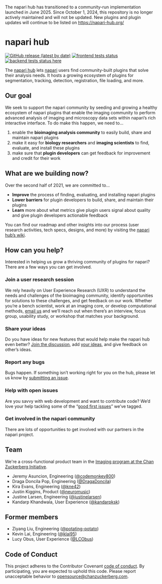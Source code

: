 The napari hub has transitioned to a community-run implementation launched in June 2025.
Since October 1, 2024, this repository is no longer actively maintained and will not be updated.
New plugins and plugin updates will continue to be listed on https://napari-hub.org/

# napari hub

[![GitHub release (latest by date)](https://img.shields.io/github/v/release/chanzuckerberg/napari-hub)](https://github.com/chanzuckerberg/napari-hub/releases/latest)
[![frontend tests status](https://github.com/chanzuckerberg/napari-hub/actions/workflows/frontend-tests.yml/badge.svg)](https://github.com/chanzuckerberg/napari-hub/actions/workflows/frontend-tests.yml?query=branch%3Amain)
[![backend tests status here](https://github.com/chanzuckerberg/napari-hub/actions/workflows/backend-tests.yml/badge.svg)](https://github.com/chanzuckerberg/napari-hub/actions/workflows/backend-tests.yml?query=branch%3Amain)


The [napari hub](https://www.napari-hub.org) lets [napari](https://napari.org) users find community-built plugins that solve their analysis needs.  It hosts a growing ecosystem of plugins for segmentation, tracking, detection, registration, file loading, and more.

## Our goal

We seek to support the napari community by seeding and growing a healthy ecosystem of napari plugins that enable the imaging community to perform advanced analysis of imaging and microscopy data sets within napari’s rich interactive interface. To do make this happen, we need to...

1. enable the **bioimaging analysis community** to easily build, share and maintain napari plugins
2. make it easy for **biology researchers** and **imaging scientists** to find, evaluate, and install these plugins
3. make sure that **plugin developers** can get feedback for improvement and credit for their work

## **What are we building now?**

Over the second half of 2021, we are committed to...

* **Improve** the process of finding, evaluating, and installing napari plugins
* **Lower barriers** for plugin developers to build, share, and maintain their plugins
* **Learn** more about what metrics give plugin users signal about quality and give plugin developers actionable feedback

You can find our roadmap and other insights into our process (user research activities, tech specs, designs, and more) by visiting the [napari hub’s wiki](https://github.com/chanzuckerberg/napari-hub/wiki).

## How can you help?

Interested in helping us grow a thriving community of plugins for napari? There are a few ways you can get involved.

### Join a user research session

We rely heavily on User Experience Research (UXR) to understand the needs and challenges of the bioimaging community, identify opportunities for solutions to these challenges, and get feedback on our work. Whether you’re a bench scientist, work at an imaging core, or develop computational methods, [email us](mailto:kkhandwala@chanzuckerberg.com) and we’ll reach out when there’s an interview, focus group, usability study, or workshop that matches your background.

### Share your ideas

Do you have ideas for new features that would help make the napari hub even better? [Join the discussion](https://github.com/chanzuckerberg/napari-hub/discussions), add [your ideas](https://github.com/chanzuckerberg/napari-hub/discussions/categories/ideas), and give feedback on other’s ideas.

### Report any bugs

Bugs happen. If something isn’t working right for you on the hub, please let us know by [submitting an issue](https://github.com/chanzuckerberg/napari-hub/issues).

### Help with open issues

Are you savvy with web development and want to contribute code? We’d love your help tackling some of the “[good first issues](https://github.com/chanzuckerberg/napari-hub/contribute)” we’ve tagged.


### Get involved in the napari community

There are lots of opportunities to get involved with our partners in the napari project.  

## Team

We're a cross-functional product team in the [Imaging program at the Chan Zuckerberg Initiative](https://chanzuckerberg.com/science/programs-resources/imaging/).

- Jeremy Asuncion, Engineering ([@codemonkey800](https://github.com/codemonkey800))
- Draga Doncila Pop, Engineering ([@DragaDoncila](https://github.com/DragaDoncila))
- Kira Evans, Engineering ([@kne42](https://github.com/kne42))
- Justin Kiggins, Product ([@neuromusic](https://github.com/neuromusic))
- Justine Larsen, Engineering ([@justinelarsen](https://github.com/justinelarsen))
- Kandarp Khandwala, User Experience ([@kandarpksk](https://github.com/kandarpksk))

## Former members
- Ziyang Liu, Engineering ([@potating-potato](https://github.com/potating-potato))
- Kevin Lai, Engineering ([@klai95](https://github.com/klai95))
- Lucy Obus, User Experience ([@LCObus](https://github.com/LCObus))

## Code of Conduct

This project adheres to the Contributor Covenant [code of conduct](https://github.com/chanzuckerberg/.github/blob/master/CODE_OF_CONDUCT.md). By participating, you are expected to uphold this code. Please report unacceptable behavior to [opensource@chanzuckerberg.com](mailto:opensource@chanzuckerberg.com).
